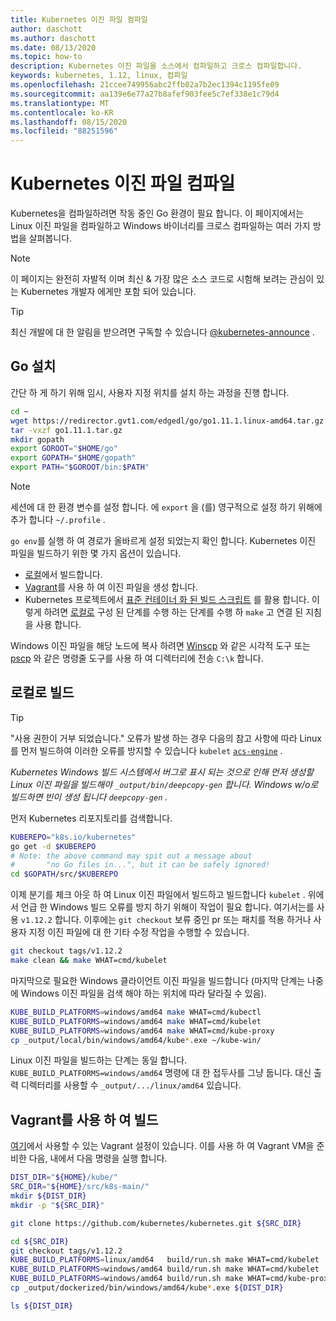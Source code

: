 ```yaml
---
title: Kubernetes 이진 파일 컴파일
author: daschott
ms.author: daschott
ms.date: 08/13/2020
ms.topic: how-to
description: Kubernetes 이진 파일을 소스에서 컴파일하고 크로스 컴파일합니다.
keywords: kubernetes, 1.12, linux, 컴파일
ms.openlocfilehash: 21ccee749956abc2ffb02a7b2ec1394c1195fe09
ms.sourcegitcommit: aa139e6e77a27b8afef903fee5c7ef338e1c79d4
ms.translationtype: MT
ms.contentlocale: ko-KR
ms.lasthandoff: 08/15/2020
ms.locfileid: "88251596"
---
```

# <a name="compiling-kubernetes-binaries"></a>Kubernetes 이진 파일 컴파일

Kubernetes을 컴파일하려면 작동 중인 Go 환경이 필요 합니다. 이 페이지에서는 Linux 이진 파일을 컴파일하고 Windows 바이너리를 크로스 컴파일하는 여러 가지 방법을 살펴봅니다.
> [!NOTE]
> 이 페이지는 완전히 자발적 이며 최신 & 가장 많은 소스 코드로 시험해 보려는 관심이 있는 Kubernetes 개발자 에게만 포함 되어 있습니다.

> [!tip]
> 최신 개발에 대 한 알림을 받으려면 구독할 수 있습니다 [@kubernetes-announce](https://groups.google.com/forum/#!forum/kubernetes-announce) .

## <a name="installing-go"></a>Go 설치

간단 하 게 하기 위해 임시, 사용자 지정 위치를 설치 하는 과정을 진행 합니다.

```bash
cd ~
wget https://redirector.gvt1.com/edgedl/go/go1.11.1.linux-amd64.tar.gz -O go1.11.1.tar.gz
tar -vxzf go1.11.1.tar.gz
mkdir gopath
export GOROOT="$HOME/go"
export GOPATH="$HOME/gopath"
export PATH="$GOROOT/bin:$PATH"
```

> [!NOTE]
> 세션에 대 한 환경 변수를 설정 합니다. 에 `export` 을 (를) 영구적으로 설정 하기 위해에 추가 합니다 `~/.profile` .

`go env`를 실행 하 여 경로가 올바르게 설정 되었는지 확인 합니다. Kubernetes 이진 파일을 빌드하기 위한 몇 가지 옵션이 있습니다.

  - [로컬](#building-locally)에서 빌드합니다.
  - [Vagrant](#build-with-vagrant)를 사용 하 여 이진 파일을 생성 합니다.
  - Kubernetes 프로젝트에서 [표준 컨테이너 화 된 빌드 스크립트](https://github.com/kubernetes/kubernetes/tree/master/build#key-scripts) 를 활용 합니다. 이렇게 하려면 [로컬로](#building-locally) 구성 된 단계를 수행 하는 단계를 수행 하 `make` 고 연결 된 지침을 사용 합니다.

Windows 이진 파일을 해당 노드에 복사 하려면 [Winscp](https://winscp.net/eng/download.php) 와 같은 시각적 도구 또는 [pscp](https://www.chiark.greenend.org.uk/~sgtatham/putty/latest.html) 와 같은 명령줄 도구를 사용 하 여 디렉터리에 전송 `C:\k` 합니다.

## <a name="building-locally"></a>로컬로 빌드

> [!TIP]
> "사용 권한이 거부 되었습니다." 오류가 발생 하는 경우 다음의 참고 사항에 따라 Linux를 먼저 빌드하여 이러한 오류를 방지할 수 있습니다 `kubelet` [`acs-engine`](https://github.com/Azure/acs-engine/blob/master/scripts/build-windows-k8s.sh#L176) .
>
> _Kubernetes Windows 빌드 시스템에서 버그로 표시 되는 것으로 인해 먼저 생성할 Linux 이진 파일을 빌드해야 `_output/bin/deepcopy-gen` 합니다. Windows w/o로 빌드하면 빈이 생성 됩니다 `deepcopy-gen` ._

먼저 Kubernetes 리포지토리를 검색합니다.

```bash
KUBEREPO="k8s.io/kubernetes"
go get -d $KUBEREPO
# Note: the above command may spit out a message about
#       "no Go files in...", but it can be safely ignored!
cd $GOPATH/src/$KUBEREPO
```

이제 분기를 체크 아웃 하 여 Linux 이진 파일에서 빌드하고 빌드합니다 `kubelet` . 위에서 언급 한 Windows 빌드 오류를 방지 하기 위해이 작업이 필요 합니다. 여기서는를 사용 `v1.12.2` 합니다. 이후에는 `git checkout` 보류 중인 pr 또는 패치를 적용 하거나 사용자 지정 이진 파일에 대 한 기타 수정 작업을 수행할 수 있습니다.

```bash
git checkout tags/v1.12.2
make clean && make WHAT=cmd/kubelet
```

마지막으로 필요한 Windows 클라이언트 이진 파일을 빌드합니다 (마지막 단계는 나중에 Windows 이진 파일을 검색 해야 하는 위치에 따라 달라질 수 있음).

```bash
KUBE_BUILD_PLATFORMS=windows/amd64 make WHAT=cmd/kubectl
KUBE_BUILD_PLATFORMS=windows/amd64 make WHAT=cmd/kubelet
KUBE_BUILD_PLATFORMS=windows/amd64 make WHAT=cmd/kube-proxy
cp _output/local/bin/windows/amd64/kube*.exe ~/kube-win/
```

Linux 이진 파일을 빌드하는 단계는 동일 합니다. `KUBE_BUILD_PLATFORMS=windows/amd64` 명령에 대 한 접두사를 그냥 둡니다. 대신 출력 디렉터리를 사용할 수 `_output/.../linux/amd64` 있습니다.

## <a name="build-with-vagrant"></a>Vagrant를 사용 하 여 빌드

[여기](https://github.com/Microsoft/SDN/tree/master/Kubernetes/linux/vagrant)에서 사용할 수 있는 Vagrant 설정이 있습니다. 이를 사용 하 여 Vagrant VM을 준비한 다음, 내에서 다음 명령을 실행 합니다.

```bash
DIST_DIR="${HOME}/kube/"
SRC_DIR="${HOME}/src/k8s-main/"
mkdir ${DIST_DIR}
mkdir -p "${SRC_DIR}"

git clone https://github.com/kubernetes/kubernetes.git ${SRC_DIR}

cd ${SRC_DIR}
git checkout tags/v1.12.2
KUBE_BUILD_PLATFORMS=linux/amd64   build/run.sh make WHAT=cmd/kubelet
KUBE_BUILD_PLATFORMS=windows/amd64 build/run.sh make WHAT=cmd/kubelet
KUBE_BUILD_PLATFORMS=windows/amd64 build/run.sh make WHAT=cmd/kube-proxy
cp _output/dockerized/bin/windows/amd64/kube*.exe ${DIST_DIR}

ls ${DIST_DIR}
```

